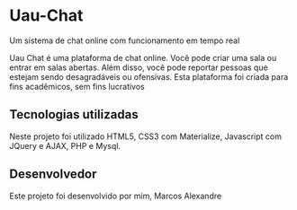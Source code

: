 # Uau-Chat
Um sistema de chat online com funcionamento em tempo real

Uau Chat é uma plataforma de chat online. Você pode criar uma sala ou entrar em salas abertas. Além disso, você pode reportar pessoas que estejam sendo desagradáveis ou ofensivas. Esta plataforma foi criada para fins acadêmicos, sem fins lucrativos 

## Tecnologias utilizadas
Neste projeto foi utilizado HTML5, CSS3 com Materialize, Javascript com JQuery e AJAX, PHP e Mysql.

## Desenvolvedor
Este projeto foi desenvolvido por mim, Marcos Alexandre
